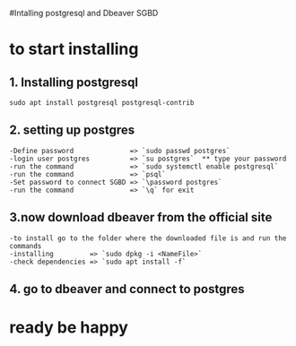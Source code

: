 #Intalling postgresql and Dbeaver SGBD
 
 # to start installing
 
 ## 1. Installing postgresql
 ```
 sudo apt install postgresql postgresql-contrib
 ```
 
 ## 2. setting up postgres
    -Define password              => `sudo passwd postgres`
    -login user postgres          => `su postgres`  ** type your password
    -run the command              => `sudo systemctl enable postgresql`
    -run the command              => `psql`
    -Set password to connect SGBD => `\password postgres`
    -run the command              => `\q` for exit  
 
 ## 3.now download dbeaver from the official site
    -to install go to the folder where the downloaded file is and run the commands
    -installing         => `sudo dpkg -i <NameFile>`
    -check dependencies => `sudo apt install -f`
    
 ## 4. go to dbeaver and connect to postgres
 
 # ready be happy
